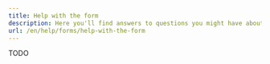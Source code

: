 ```yaml
---
title: Help with the form
description: Here you'll find answers to questions you might have about forms in Altinn.
url: /en/help/forms/help-with-the-form
---
```


TODO